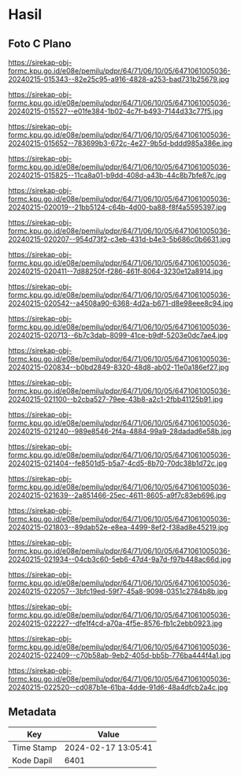 # Hasil

## Foto C Plano

https://sirekap-obj-formc.kpu.go.id/e08e/pemilu/pdpr/64/71/06/10/05/6471061005036-20240215-015343--82e25c95-a916-4828-a253-bad731b25679.jpg

https://sirekap-obj-formc.kpu.go.id/e08e/pemilu/pdpr/64/71/06/10/05/6471061005036-20240215-015527--e01fe384-1b02-4c7f-b493-7144d33c77f5.jpg

https://sirekap-obj-formc.kpu.go.id/e08e/pemilu/pdpr/64/71/06/10/05/6471061005036-20240215-015652--783699b3-672c-4e27-9b5d-bddd985a386e.jpg

https://sirekap-obj-formc.kpu.go.id/e08e/pemilu/pdpr/64/71/06/10/05/6471061005036-20240215-015825--11ca8a01-b9dd-408d-a43b-44c8b7bfe87c.jpg

https://sirekap-obj-formc.kpu.go.id/e08e/pemilu/pdpr/64/71/06/10/05/6471061005036-20240215-020019--21bb5124-c64b-4d00-ba88-f8f4a5595397.jpg

https://sirekap-obj-formc.kpu.go.id/e08e/pemilu/pdpr/64/71/06/10/05/6471061005036-20240215-020207--954d73f2-c3eb-431d-b4e3-5b686c0b6631.jpg

https://sirekap-obj-formc.kpu.go.id/e08e/pemilu/pdpr/64/71/06/10/05/6471061005036-20240215-020411--7d88250f-f286-461f-8064-3230e12a8914.jpg

https://sirekap-obj-formc.kpu.go.id/e08e/pemilu/pdpr/64/71/06/10/05/6471061005036-20240215-020542--a4508a90-6368-4d2a-b671-d8e98eee8c94.jpg

https://sirekap-obj-formc.kpu.go.id/e08e/pemilu/pdpr/64/71/06/10/05/6471061005036-20240215-020713--6b7c3dab-8099-41ce-b9df-5203e0dc7ae4.jpg

https://sirekap-obj-formc.kpu.go.id/e08e/pemilu/pdpr/64/71/06/10/05/6471061005036-20240215-020834--b0bd2849-8320-48d8-ab02-11e0a186ef27.jpg

https://sirekap-obj-formc.kpu.go.id/e08e/pemilu/pdpr/64/71/06/10/05/6471061005036-20240215-021100--b2cba527-79ee-43b8-a2c1-2fbb41125b91.jpg

https://sirekap-obj-formc.kpu.go.id/e08e/pemilu/pdpr/64/71/06/10/05/6471061005036-20240215-021240--989e8546-2f4a-4884-99a9-28dadad6e58b.jpg

https://sirekap-obj-formc.kpu.go.id/e08e/pemilu/pdpr/64/71/06/10/05/6471061005036-20240215-021404--fe8501d5-b5a7-4cd5-8b70-70dc38b1d72c.jpg

https://sirekap-obj-formc.kpu.go.id/e08e/pemilu/pdpr/64/71/06/10/05/6471061005036-20240215-021639--2a851466-25ec-4611-8605-a9f7c83eb696.jpg

https://sirekap-obj-formc.kpu.go.id/e08e/pemilu/pdpr/64/71/06/10/05/6471061005036-20240215-021803--89dab52e-e8ea-4499-8ef2-f38ad8e45219.jpg

https://sirekap-obj-formc.kpu.go.id/e08e/pemilu/pdpr/64/71/06/10/05/6471061005036-20240215-021934--04cb3c60-5eb6-47d4-9a7d-f97b448ac66d.jpg

https://sirekap-obj-formc.kpu.go.id/e08e/pemilu/pdpr/64/71/06/10/05/6471061005036-20240215-022057--3bfc19ed-59f7-45a8-9098-0351c2784b8b.jpg

https://sirekap-obj-formc.kpu.go.id/e08e/pemilu/pdpr/64/71/06/10/05/6471061005036-20240215-022227--dfe1f4cd-a70a-4f5e-8576-fb1c2ebb0923.jpg

https://sirekap-obj-formc.kpu.go.id/e08e/pemilu/pdpr/64/71/06/10/05/6471061005036-20240215-022409--c70b58ab-9eb2-405d-bb5b-776ba444f4a1.jpg

https://sirekap-obj-formc.kpu.go.id/e08e/pemilu/pdpr/64/71/06/10/05/6471061005036-20240215-022520--cd087b1e-61ba-4dde-91d6-48a4dfcb2a4c.jpg


## Metadata

| Key        | Value               |
| ---------- | ------------------- |
| Time Stamp | 2024-02-17 13:05:41 |
| Kode Dapil | 6401                |



